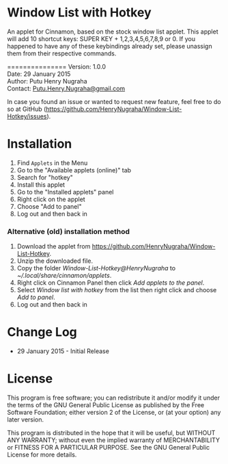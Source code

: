 Window List with Hotkey
===============
An applet for Cinnamon, based on the stock window list applet. This applet will add 10 shortcut keys: SUPER KEY + 1,2,3,4,5,6,7,8,9 or 0. If you happened to have any of these keybindings already set, please unassign them from their respective commands.

===============
Version: 1.0.0<br />
Date: 29 January 2015<br />
Author: Putu Henry Nugraha<br />
Contact: Putu.Henry.Nugraha@gmail.com<br />

In case you found an issue or wanted to request new feature, feel free to do so at GitHub (https://github.com/HenryNugraha/Window-List-Hotkey/issues).

Installation
===============
1. Find `Applets` in the Menu
2. Go to the "Available applets (online)" tab
3. Search for "hotkey"
4. Install this applet
5. Go to the "Installed applets" panel
6. Right click on the applet
7. Choose "Add to panel"
8. Log out and then back in
 
### Alternative (old) installation method
1. Download the applet from https://github.com/HenryNugraha/Window-List-Hotkey.
2. Unzip the downloaded file.
3. Copy the folder *Window-List-Hotkey@HenryNugraha* to *~/.local/share/cinnamon/applets*.
4. Right click on Cinnamon Panel then click *Add applets to the panel*.
5. Select *Window list with hotkey* from the list then right click and choose *Add to panel*.
6. Log out and then back in

Change Log
===============
* 29 January 2015 - Initial Release

License
===============
This program is free software; you can redistribute it and/or modify it under the terms of the GNU General Public License as published by the Free Software Foundation; either version 2 of the License, or (at your option) any later version.

This program is distributed in the hope that it will be useful, but WITHOUT ANY WARRANTY; without even the implied warranty of MERCHANTABILITY or FITNESS FOR A PARTICULAR PURPOSE.  See the GNU General Public License for more details.

